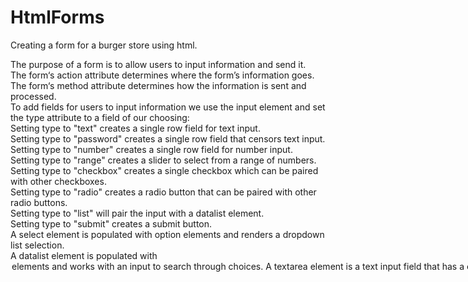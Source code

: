 ﻿# HtmlForms
Creating a form for a burger store using html.


The purpose of a form is to allow users to input information and send it.<br>
The form‘s action attribute determines where the form’s information goes.<br>
The form‘s method attribute determines how the information is sent and processed.<br>
To add fields for users to input information we use the input element and set the type attribute to a field of our choosing:<br>
Setting type to "text" creates a single row field for text input.<br>
Setting type to "password" creates a single row field that censors text input.<br>
Setting type to "number" creates a single row field for number input.<br>
Setting type to "range" creates a slider to select from a range of numbers.<br>
Setting type to "checkbox" creates a single checkbox which can be paired with other checkboxes.<br>
Setting type to "radio" creates a radio button that can be paired with other radio buttons.<br>
Setting type to "list" will pair the input with a datalist element.<br>
Setting type to "submit" creates a submit button.<br>
A select element is populated with option elements and renders a dropdown list selection.<br>
A datalist element is populated with <option> elements and works with an input to search through choices.<br>
A textarea element is a text input field that has a customizable area.<br>
When a form is submitted, the name of the fields that accept input and the value of those fields are sent as name=value pairs.<br>
Using the form element in conjunction with the other elements listed above allows us to create sites that take in consideration the wants and needs of our users.<br> Take the opportunity to take what you’ve learned and apply it!
